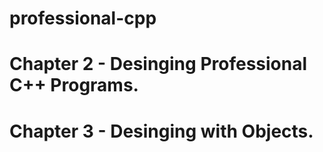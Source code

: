 # professional-cpp

# Chapter 2 - Desinging Professional C++ Programs.

# Chapter 3 - Desinging with Objects.